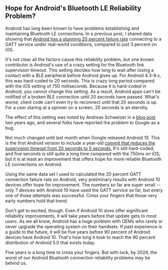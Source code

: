 ## Hope for Android's Bluetooth LE Reliability Problem?

Android has long been known to have problems establishing and maintaining Bluetooth LE connections.  In a previous post,
I shared data showing that [Android has a stunning 20 percent failure rate](/2019/05/21/broken-connection) connecting to a GATT service under real-world conditions,
compared to just 3 percent on iOS.

It's not clear all the factors cause this reliability problem, but one known contributor is Android's use of a crazy setting for the Bluetooth link supervision timeout.  This
setting decides how long to wait after losing a contact with a BLE peripheral before Android gives up.  For Android 4.3-9.x, this was hard-coded to 20 seconds.
This is crazy long period compared with the iOS setting of 750 milliseconds.  Because it is hard-coded in Android, you cannot change this setting.  As a result, Android apps can't be notified of a broken BLE connection
until 20 seconds have passed.  What's worse, client code can't even try to reconnect until that 20 seconds is up.  For a user staring at a spinner on a screen,
20 seconds is an eternity.

The effect of this setting was noted by Andreas Schweizer in a [blog post](https://blog.classycode.com/a-short-story-about-android-ble-connection-timeouts-and-gatt-internal-errors-fa89e3f6a456) two years ago, and several folks have reported the problem to Google as a bug.

Not much changed until last month when Google released Android 10.  This is the first Android version to include a year-old [commit that reduces the supervision timeout from 20 seconds to 5 seconds.](https://android.googlesource.com/platform/packages/apps/Bluetooth/+/d32b2d46167122e876455ed70598b331fc692771%5E%21/#F0)
It's still hard-coded, and five seconds is still quite a long time compared with the 750ms on iOS, but it is at least an improvement that offers hope for more reliable Bluetooth LE connections on Android.

Using the same data set I used to calculated the 20 percent GATT connection failure rate on Android, very preliminary results with Android 10 devices offer hope for improvement.  The numbers so far are super small -- only 7 devices with Android 10 have
used the GATT service so far, but every one of those attempts was successful.  Cross your fingers that those very early numbers hold that trend.

Don't get to excited, though.  Even if Android 10 does offer significant reliability improvements, it will take years before that update gets to most users.  As we all know, Android has a huge problem with OEMs who rarely or never upgrade the operating system on their handsets.
If past experience is a guide to the future, it will be five years before 90 percent of Android devices have Android 10.  That's how long it took to reach the 90 percent distribution of Android 5.0 that exists today.

Five years is a long time to cross your fingers.  But with luck, by 2024, the worst of our Android Bluetooth connection reliability problems may be behind us.
